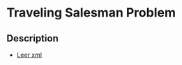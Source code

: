 # Traveling Salesman Problem

## Description
* [Leer xml](http://javiergarbedo.es/53-apuntes-java/xml/247-ejemplo-de-lectura-de-fichero-xml-usando-dom)
